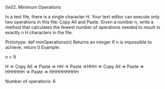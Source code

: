 0x02. Minimum Operations

In a text file, there is a single character H.
Your text editor can execute only two operations in this file: Copy All and Paste. Given a number n, 
write a method that calculates the fewest number of operations needed to result in exactly n H characters in the file.

Prototype: def minOperations(n)
Returns an integer
If n is impossible to achieve, return 0
Example:

n = 9

H => Copy All => Paste => HH => Paste =>HHH => Copy All => Paste => HHHHHH => Paste => HHHHHHHHH

Number of operations: 6
